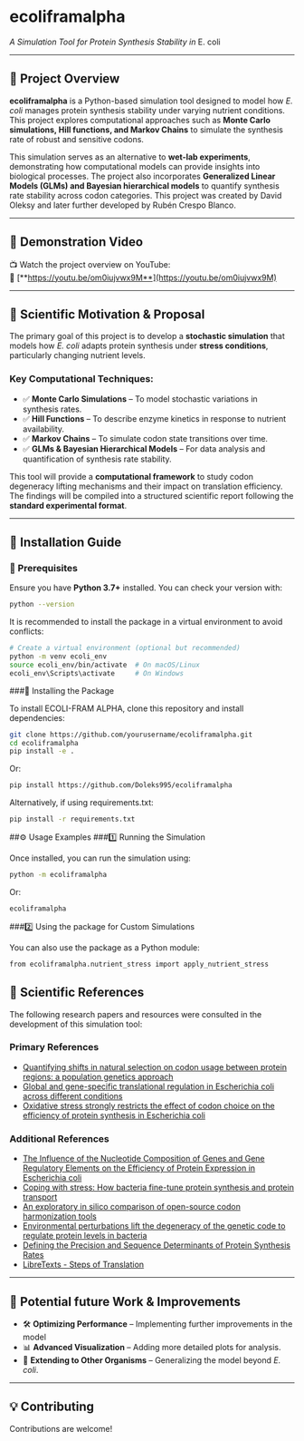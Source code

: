 # **ecoliframalpha**  
*A Simulation Tool for Protein Synthesis Stability in* E. coli  

---

## 📌 **Project Overview**  
**ecoliframalpha** is a Python-based simulation tool designed to model how *E. coli* manages protein synthesis stability under varying nutrient conditions. This project explores computational approaches such as **Monte Carlo simulations, Hill functions, and Markov Chains** to simulate the synthesis rate of robust and sensitive codons.  

This simulation serves as an alternative to **wet-lab experiments**, demonstrating how computational models can provide insights into biological processes. The project also incorporates **Generalized Linear Models (GLMs) and Bayesian hierarchical models** to quantify synthesis rate stability across codon categories. This project was created by David Oleksy and later further developed by Rubén Crespo Blanco.

---

## 🎥 **Demonstration Video**  
📺 Watch the project overview on YouTube:  
🔗 [**https://youtu.be/om0iujvwx9M**](https://youtu.be/om0iujvwx9M)

---

## 📖 **Scientific Motivation & Proposal**  
The primary goal of this project is to develop a **stochastic simulation** that models how *E. coli* adapts protein synthesis under **stress conditions**, particularly changing nutrient levels.  

### **Key Computational Techniques:**
- ✅ **Monte Carlo Simulations** – To model stochastic variations in synthesis rates.  
- ✅ **Hill Functions** – To describe enzyme kinetics in response to nutrient availability.  
- ✅ **Markov Chains** – To simulate codon state transitions over time.  
- ✅ **GLMs & Bayesian Hierarchical Models** – For data analysis and quantification of synthesis rate stability.  

This tool will provide a **computational framework** to study codon degeneracy lifting mechanisms and their impact on translation efficiency. The findings will be compiled into a structured scientific report following the **standard experimental format**.

---

## 🚀 **Installation Guide**  
### **🔹 Prerequisites**
Ensure you have **Python 3.7+** installed. You can check your version with:  
```bash
python --version
```

It is recommended to install the package in a virtual environment to avoid conflicts:
```bash
# Create a virtual environment (optional but recommended)
python -m venv ecoli_env
source ecoli_env/bin/activate  # On macOS/Linux
ecoli_env\Scripts\activate     # On Windows
```

###🔹 Installing the Package

To install ECOLI-FRAM ALPHA, clone this repository and install dependencies:
```bash
git clone https://github.com/yourusername/ecoliframalpha.git
cd ecoliframalpha
pip install -e .
```
Or:
```bash
pip install https://github.com/Doleks995/ecoliframalpha
```

Alternatively, if using requirements.txt:
```bash
pip install -r requirements.txt
```

##⚙️ Usage Examples
###1️⃣ Running the Simulation

Once installed, you can run the simulation using:
```bash
python -m ecoliframalpha
```
Or:
```bash
ecoliframalpha
```

###2️⃣ Using the package for Custom Simulations

You can also use the package as a Python module:
```bash
from ecoliframalpha.nutrient_stress import apply_nutrient_stress
```

## 📝 Scientific References

The following research papers and resources were consulted in the development of this simulation tool:

### **Primary References**  
- [Quantifying shifts in natural selection on codon usage between protein regions: a population genetics approach](https://bmcgenomics.biomedcentral.com/articles/10.1186/s12864-022-08635-0)  
- [Global and gene-specific translational regulation in Escherichia coli across different conditions](https://journals.plos.org/ploscompbiol/article?id=10.1371%2Fjournal.pcbi.1010641)  
- [Oxidative stress strongly restricts the effect of codon choice on the efficiency of protein synthesis in Escherichia coli](https://www.frontiersin.org/journals/microbiology/articles/10.3389/fmicb.2022.1042675/full)  

### **Additional References**  
- [The Influence of the Nucleotide Composition of Genes and Gene Regulatory Elements on the Efficiency of Protein Expression in Escherichia coli](https://link.springer.com/article/10.1134/S0006297923140109)  
- [Coping with stress: How bacteria fine-tune protein synthesis and protein transport](https://www.jbc.org/article/S0021-9258%2823%2902191-9/fulltext)  
- [An exploratory in silico comparison of open-source codon harmonization tools](https://microbialcellfactories.biomedcentral.com/articles/10.1186/s12934-023-02230-y)  
- [Environmental perturbations lift the degeneracy of the genetic code to regulate protein levels in bacteria](https://arxiv.org/abs/1212.1537?utm)  
- [Defining the Precision and Sequence Determinants of Protein Synthesis Rates](https://dspace.mit.edu/handle/1721.1/147460)  
- [LibreTexts - Steps of Translation](https://bio.libretexts.org/Courses/Lumen_Learning/Biology_for_Non_Majors_I_%28Lumen%29/10%3A_DNA_Transcription_and_Translation/10.08%3A_Steps_of_Translation)  

---

## 🎯 Potential future Work & Improvements  

- 🛠 **Optimizing Performance** – Implementing further improvements in the model 
- 📊 **Advanced Visualization** – Adding more detailed plots for analysis.  
- 🧬 **Extending to Other Organisms** – Generalizing the model beyond *E. coli*.  

---

## 💡 Contributing  

Contributions are welcome!
